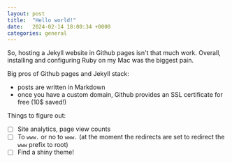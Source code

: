 ```yaml
---
layout: post
title:  "Hello world!"
date:   2024-02-14 18:00:34 +0000
categories: general
---
```

So, hosting a Jekyll website in Github pages isn't that much work. Overall, installing and configuring Ruby on my Mac was the biggest pain.

Big pros of Github pages and Jekyll stack:

- posts are written in Markdown
- once you have a custom domain, Github provides an SSL certificate for free (10$ saved!)

Things to figure out:

- [ ] Site analytics, page view counts
- [ ] To `www.` or no to `www.` (at the moment the redirects are set to redirect the `www` prefix to root)
- [ ] Find a shiny theme!
